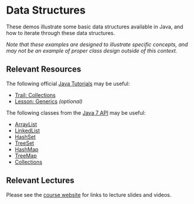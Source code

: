 Data Structures
=================================================

These demos illustrate some basic data structures available in Java, and how to iterate through these data structures. 

*Note that these examples are designed to illustrate specific concepts, and may not be an example of proper class design outside of this context.*

## Relevant Resources ##

The following official [Java Tutorials](http://docs.oracle.com/javase/tutorial/index.html) may be useful:

- [Trail: Collections](http://docs.oracle.com/javase/tutorial/collections/index.html)
- [Lesson: Generics](http://docs.oracle.com/javase/tutorial/extra/generics/index.html) *(optional)*

The following classes from the [Java 7 API](http://docs.oracle.com/javase/7/docs/api/) may be useful:

- [ArrayList](http://docs.oracle.com/javase/7/docs/api/java/util/ArrayList.html)
- [LinkedList](http://docs.oracle.com/javase/7/docs/api/java/util/LinkedList.html)
- [HashSet](http://docs.oracle.com/javase/7/docs/api/java/util/HashSet.html)
- [TreeSet](http://docs.oracle.com/javase/7/docs/api/java/util/TreeSet.html)
- [HashMap](http://docs.oracle.com/javase/7/docs/api/java/util/HashMap.html)
- [TreeMap](http://docs.oracle.com/javase/7/docs/api/java/util/TreeMap.html)
- [Collections](http://docs.oracle.com/javase/7/docs/api/java/util/Collections.html)

## Relevant Lectures ##

Please see the [course website](http://cs212.cs.usfca.edu) for links to lecture slides and videos.

